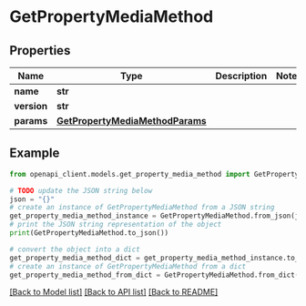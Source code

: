 # GetPropertyMediaMethod


## Properties

Name | Type | Description | Notes
------------ | ------------- | ------------- | -------------
**name** | **str** |  | 
**version** | **str** |  | 
**params** | [**GetPropertyMediaMethodParams**](GetPropertyMediaMethodParams.md) |  | 

## Example

```python
from openapi_client.models.get_property_media_method import GetPropertyMediaMethod

# TODO update the JSON string below
json = "{}"
# create an instance of GetPropertyMediaMethod from a JSON string
get_property_media_method_instance = GetPropertyMediaMethod.from_json(json)
# print the JSON string representation of the object
print(GetPropertyMediaMethod.to_json())

# convert the object into a dict
get_property_media_method_dict = get_property_media_method_instance.to_dict()
# create an instance of GetPropertyMediaMethod from a dict
get_property_media_method_from_dict = GetPropertyMediaMethod.from_dict(get_property_media_method_dict)
```
[[Back to Model list]](../README.md#documentation-for-models) [[Back to API list]](../README.md#documentation-for-api-endpoints) [[Back to README]](../README.md)


